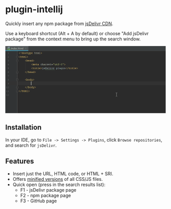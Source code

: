 # plugin-intellij

Quickly insert any npm package from [jsDelivr CDN](https://www.jsdelivr.com).

Use a keyboard shortcut (Alt + A by default) or choose "Add jsDelivr package"
from the context menu to bring up the search window.

![Screenshot 1](screenshots/1.gif)

## Installation

In your IDE, go to `File -> Settings -> Plugins`, click `Browse repositories`,
and search for `jsDelivr`.

## Features

 - Insert just the URL, HTML code, or HTML + SRI.
 - Offers [minified versions](https://www.jsdelivr.com/features#minify) of all CSS/JS files.
 - Quick open (press in the search results list):
    - F1 - jsDelivr package page
    - F2 - npm package page
    - F3 - GitHub page
